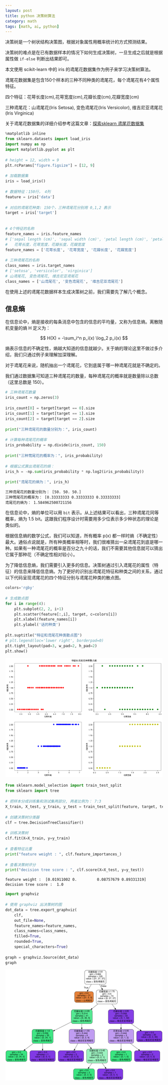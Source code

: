 ```yaml
---
layout: post
title: python 决策树算法
category: math
tags: [math, ai, python]
---
```


决策树是一个树状结构决策图，根据对象属性用概率统计的方式预测结果。

决策树的难点是在已有数据样本的情况下如何生成决策树，一旦生成之后就是根据属性做 `if-else` 判断出结果即可。

本文使用 scikit-learn 中的 iris 的鸢尾花数据集作为例子来学习决策树算法。

鸢尾花数据集是包含150个样本的三种不同种类的鸢尾花，每个鸢尾花有4个属性特征。

四个特征：花萼长度(cm),花萼宽度(cm),花瓣长度(cm),花瓣宽度(cm)

三种鸢尾花：山鸢尾花(Iris Setosa), 变色鸢尾花(Iris Versicolor), 维吉尼亚鸢尾花(Iris Virginica)

关于鸢尾花数据集的详细介绍参考这篇文章：[探索sklearn 鸢尾花数据集](http://www.cnblogs.com/meelo/p/4272036.html)



```python
%matplotlib inline
from sklearn.datasets import load_iris
import numpy as np
import matplotlib.pyplot as plt

# height = 12, width = 9
plt.rcParams["figure.figsize"] = [12, 9]

# 加载数据集
iris = load_iris()

# 数据特征：150行， 4列
feature = iris['data']

# 对应的鸢尾花种类: 150个，三种鸢尾花分别用 0,1,2 表示
target = iris['target']


# 4个特征的名称
feature_names = iris.feature_names
# ['sepal length (cm)', 'sepal width (cm)', 'petal length (cm)', 'petal width (cm)']
#   花萼长度，花萼宽度，花瓣长度，花瓣宽度
feature_names = ['花萼长度', '花萼宽度', '花瓣长度', '花瓣宽度']

# 三种鸢尾花的名称
class_names = iris.target_names
# ['setosa', 'versicolor', 'virginica']
# 山鸢尾花, 变色鸢尾花, 维吉尼亚鸢尾花
class_names = ['山鸢尾花', '变色鸢尾花', '维吉尼亚鸢尾花']
```

在使用上述的鸢尾花数据样本生成决策树之前，我们需要先了解几个概念。

## 信息熵

在信息论中，熵是接收的每条消息中包含的信息的平均量，又称为信息熵。离散随机变量的熵 H 定义为：

$$
H(X) = -\sum_i^n p_i(x) \log_2 p_i(x)
$$

熵表示信息的不确定性，熵越大知道的信息就越少。关于熵的理论这里不做过多介绍，我们只通过例子来理解加深理解。

对于鸢尾花来说，随机抽出一个鸢尾花，它到底属于哪一种鸢尾花就是不确定的。

我们通过数据集可知道三种鸢尾花的数量，每种鸢尾花的概率就是数量除以总数（这里总数是 150）。


```python
# 三种鸢尾花数量
iris_count = np.zeros(3)

iris_count[0] = target[target == 0].size
iris_count[1] = target[target == 1].size
iris_count[2] = target[target == 2].size

print("三种鸢尾花的数量分别为：", iris_count)

# 计算每种鸢尾花的概率
iris_probability = np.divide(iris_count, 150)

print("三种莺尾花的概率为：", iris_probability)

# 根据公式算出鸢尾花的熵：
iris_h = -np.sum(iris_probability * np.log2(iris_probability))

print("鸢尾花的熵为：", iris_h)

```

    三种鸢尾花的数量分别为： [50. 50. 50.]
    三种莺尾花的概率为： [0.33333333 0.33333333 0.33333333]
    鸢尾花的熵为： 1.584962500721156



在信息论中，熵的单位可以用 `bit` 表示。从上述结果可以看出，三种鸢尾花同等概率，熵为 1.5 bit。这跟我们程序设计时需要用多少位表示多少种状态的理论是类似的。

根据信息熵的数学公式，我们可以知道，所有概率 p(x) 都一样时熵（不确定性）最大。通俗点说就是，所有种类概率相等时，我们很难猜出一朵鸢尾花到底是哪一种。如果有一种鸢尾花的概率是百分之九十的话，我们不需要其他信息就可以猜出它属于那种花（不确定性相对较小）。

为了降低信息熵，我们需要引入更多的信息。决策树通过引入鸢尾花的属性（特征）的信息来降低信息熵。为了更好的识别出鸢尾花特征和种类之间的关系，通过以下代码呈现鸢尾花的四个特征分别与鸢尾花种类的散点图。


```python
colors='rgby'

# 生成散点图
for i in range(4):
    plt.subplot(2, 2, i+1)
    plt.scatter(feature[:,i], target, c=colors[i])
    plt.xlabel(feature_names[i])
    plt.ylabel('话的种类')

plt.suptitle("特征和鸢尾花种类散点图")
# plt.legend(loc='lower right', borderpad=0)
plt.tight_layout(pad=3, w_pad=2, h_pad=2)
plt.show()
```


![png](/assets/2018-03-03-decision-tree_files/2018-03-03-decision-tree_6_0.png)



```python
from sklearn.model_selection import train_test_split
from sklearn import tree

# 把样本分成训练集和测试集两部分, 两者比例为： 7:3
X_train, X_test, y_train, y_test = train_test_split(feature, target, test_size=0.3, random_state=42)

# 创建决策树分类器
clf = tree.DecisionTreeClassifier()

# 训练决策树
clf.fit(X=X_train, y=y_train)

# 查看特征比重
print("feature weight : ", clf.feature_importances_)

# 查看决策树评分
print("decision tree score : ", clf.score(X=X_test, y=y_test))

```

    feature weight :  [0.01911002 0.         0.08757679 0.89331319]
    decision tree score :  1.0



```python
import graphviz

# 使用 graphviz 出决策树的图
dot_data = tree.export_graphviz(
    clf,
    out_file=None,
    feature_names=feature_names,
    class_names=class_names,
    filled=True,
    rounded=True,
    special_characters=True)

graph = graphviz.Source(dot_data)
graph
```




![svg](/assets/2018-03-03-decision-tree_files/2018-03-03-decision-tree_8_0.svg)



